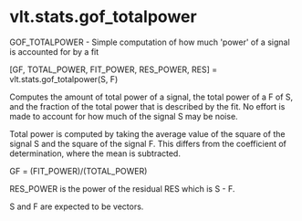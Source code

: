 # vlt.stats.gof_totalpower

  GOF_TOTALPOWER - Simple computation of how much 'power' of a signal is accounted for by a fit
 
  [GF, TOTAL_POWER, FIT_POWER, RES_POWER, RES] = vlt.stats.gof_totalpower(S, F)
 
  Computes the amount of total power of a signal, the total power of
  a F of S, and the fraction of the total power that is described
  by the fit. No effort is made to account for how much of the signal S
  may be noise.
 
  Total power is computed by taking the average value of the square of
  the signal S and the square of the signal F. This differs from the coefficient of
  determination, where the mean is subtracted.
  
  GF = (FIT_POWER)/(TOTAL_POWER)
 
  RES_POWER is the power of the residual RES which is S - F.
 
  S and F are expected to be vectors.
